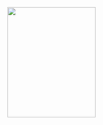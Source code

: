 <p align="center">
<img src="https://user-images.githubusercontent.com/71798241/201411649-6d8bba6f-a1d5-4a19-a2f2-2fd28cf84096.png" width="200" height="250" />
</p>

